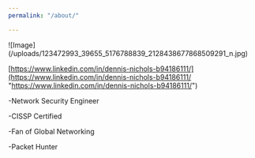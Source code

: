 ```yaml
---
permalink: "/about/"

---
```

!\[Image\](/uploads/123472993_39655_5176788839_2128438677868509291_n.jpg)

[https://www.linkedin.com/in/dennis-nichols-b94186111/](https://www.linkedin.com/in/dennis-nichols-b94186111/ "https://www.linkedin.com/in/dennis-nichols-b94186111/")

\-Network Security Engineer

\-CISSP Certified

\-Fan of Global Networking

\-Packet Hunter
